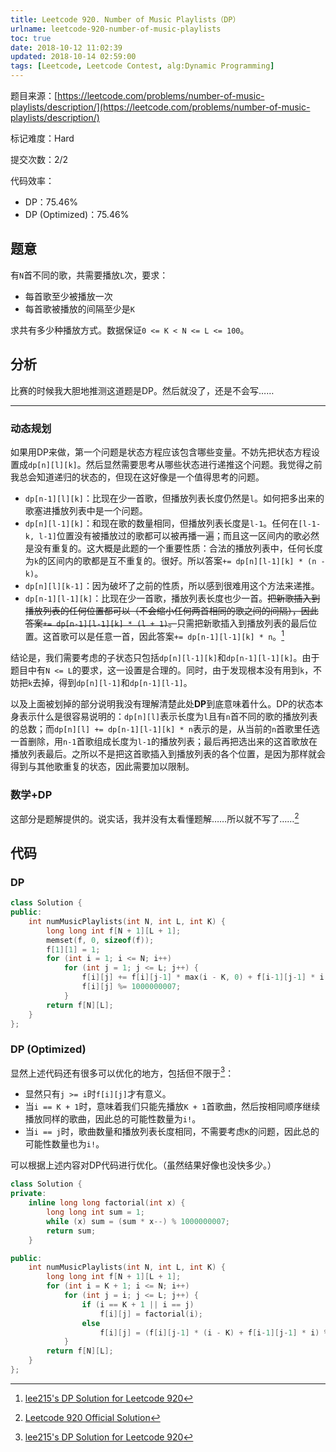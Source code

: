 ```yaml
---
title: Leetcode 920. Number of Music Playlists（DP）
urlname: leetcode-920-number-of-music-playlists
toc: true
date: 2018-10-12 11:02:39
updated: 2018-10-14 02:59:00
tags: [Leetcode, Leetcode Contest, alg:Dynamic Programming]
---
```


题目来源：[https://leetcode.com/problems/number-of-music-playlists/description/](https://leetcode.com/problems/number-of-music-playlists/description/)

标记难度：Hard

提交次数：2/2

代码效率：

* DP：75.46%
* DP (Optimized)：75.46%

## 题意

有`N`首不同的歌，共需要播放`L`次，要求：

* 每首歌至少被播放一次
* 每首歌被播放的间隔至少是`K`

求共有多少种播放方式。数据保证`0 <= K < N <= L <= 100`。

## 分析

比赛的时候我大胆地推测这道题是DP。然后就没了，还是不会写……

---

### 动态规划

如果用DP来做，第一个问题是状态方程应该包含哪些变量。不妨先把状态方程设置成`dp[n][l][k]`。然后显然需要思考从哪些状态进行递推这个问题。我觉得之前我总会知道递归的状态的，但现在这好像是一个值得思考的问题。

* `dp[n-1][l][k]`：比现在少一首歌，但播放列表长度仍然是`l`。如何把多出来的歌塞进播放列表中是一个问题。
* `dp[n][l-1][k]`：和现在歌的数量相同，但播放列表长度是`l-1`。任何在`[l-1-k, l-1]`位置没有被播放过的歌都可以被再播一遍；而且这一区间内的歌必然是没有重复的。这大概是此题的一个重要性质：合法的播放列表中，任何长度为`k`的区间内的歌都是互不重复的。很好。所以答案`+= dp[n][l-1][k] * (n - k)`。
* `dp[n][l][k-1]`：因为破坏了之前的性质，所以感到很难用这个方法来递推。
* `dp[n-1][l-1][k]`：比现在少一首歌，播放列表长度也少一首。<del>把新歌插入到播放列表的任何位置都可以（不会缩小任何两首相同的歌之间的间隔），因此答案`+= dp[n-1][l-1][k] * (l + 1)`。</del>只需把新歌插入到播放列表的最后位置。这首歌可以是任意一首，因此答案`+= dp[n-1][l-1][k] * n`。[^lee215]

[^lee215]: [lee215's DP Solution for Leetcode 920](https://leetcode.com/problems/number-of-music-playlists/discuss/178415/C++JavaPython-DP-Solution)

结论是，我们需要考虑的子状态只包括`dp[n][l-1][k]`和`dp[n-1][l-1][k]`。由于题目中有`N <= L`的要求，这一设置是合理的。同时，由于发现根本没有用到`k`，不妨把`k`去掉，得到`dp[n][l-1]`和`dp[n-1][l-1]`。

以及上面被划掉的部分说明我没有理解清楚此处**DP**到底意味着什么。DP的状态本身表示什么是很容易说明的：`dp[n][l]`表示长度为`l`且有`n`首不同的歌的播放列表的总数；而`dp[n][l] += dp[n-1][l-1][k] * n`表示的是，从当前的`n`首歌里任选一首删除，用`n-1`首歌组成长度为`l-1`的播放列表；最后再把选出来的这首歌放在播放列表最后。之所以不是把这首歌插入到播放列表的各个位置，是因为那样就会得到与其他歌重复的状态，因此需要加以限制。

### 数学+DP

这部分是题解提供的。说实话，我并没有太看懂题解……所以就不写了……[^solution]

[^solution]: [Leetcode 920 Official Solution](https://leetcode.com/articles/number-of-music-playlists/)

## 代码

### DP

```cpp
class Solution {
public:
    int numMusicPlaylists(int N, int L, int K) {
        long long int f[N + 1][L + 1];
        memset(f, 0, sizeof(f));
        f[1][1] = 1;
        for (int i = 1; i <= N; i++)
            for (int j = 1; j <= L; j++) {
                f[i][j] += f[i][j-1] * max(i - K, 0) + f[i-1][j-1] * i;
                f[i][j] %= 1000000007;
            }
        return f[N][L];
    }
};
```

### DP (Optimized)

显然上述代码还有很多可以优化的地方，包括但不限于[^lee215]：

* 显然只有`j >= i`时`f[i][j]`才有意义。
* 当`i == K + 1`时，意味着我们只能先播放`K + 1`首歌曲，然后按相同顺序继续播放同样的歌曲，因此总的可能性数量为`i!`。
* 当`i == j`时，歌曲数量和播放列表长度相同，不需要考虑`K`的问题，因此总的可能性数量也为`i!`。

可以根据上述内容对DP代码进行优化。（虽然结果好像也没快多少。）

```cpp
class Solution {
private:
    inline long long factorial(int x) {
        long long int sum = 1;
        while (x) sum = (sum * x--) % 1000000007;
        return sum;
    }

public:
    int numMusicPlaylists(int N, int L, int K) {
        long long int f[N + 1][L + 1];
        for (int i = K + 1; i <= N; i++)
            for (int j = i; j <= L; j++) {
                if (i == K + 1 || i == j)
                    f[i][j] = factorial(i);
                else
                    f[i][j] = (f[i][j-1] * (i - K) + f[i-1][j-1] * i) % 1000000007;
            }
        return f[N][L];
    }
};
```
